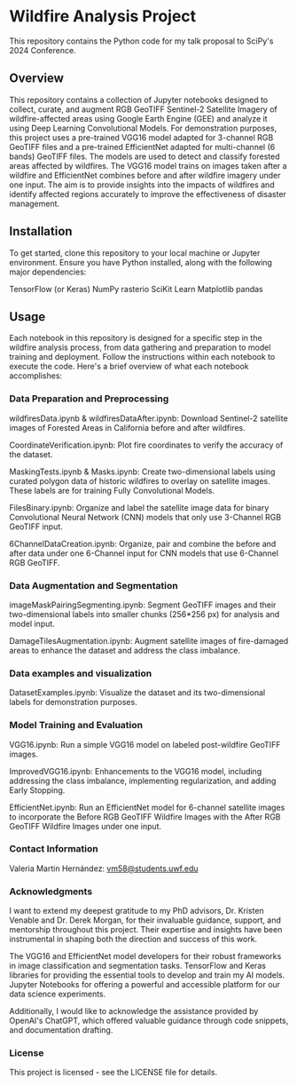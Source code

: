 # Wildfire Analysis Project
This repository contains the Python code for my talk proposal to SciPy's 2024 Conference.

## Overview
This repository contains a collection of Jupyter notebooks designed to collect, curate, and augment RGB GeoTIFF Sentinel-2 Satellite Imagery of wildfire-affected areas using Google Earth Engine (GEE) and analyze it using Deep Learning Convolutional Models. For demonstration purposes, this  project uses a pre-trained VGG16 model adapted for 3-channel RGB GeoTIFF files and a pre-trained EfficientNet adapted for multi-channel (6 bands) GeoTIFF files.  The models are used to detect and classify forested areas affected by wildfires. The VGG16 model trains on images taken after a wildfire and EfficientNet combines before and after wildfire imagery under one input. The aim is to provide insights into the impacts of wildfires and identify affected regions accurately to improve the effectiveness of disaster management.

## Installation
To get started, clone this repository to your local machine or Jupyter environment. Ensure you have Python installed, along with the following major dependencies:

TensorFlow (or Keras)
NumPy
rasterio
SciKit Learn
Matplotlib
pandas

## Usage
Each notebook in this repository is designed for a specific step in the wildfire analysis process, from data gathering and preparation to model training and deployment. Follow the instructions within each notebook to execute the code. Here's a brief overview of what each notebook accomplishes:

### Data Preparation and Preprocessing
wildfiresData.ipynb & wildfiresDataAfter.ipynb: Download Sentinel-2 satellite images of Forested Areas in California before and after wildfires.

CoordinateVerification.ipynb: Plot fire coordinates to verify the accuracy of the dataset.  

MaskingTests.ipynb & Masks.ipynb: Create two-dimensional labels using curated polygon data of historic wildfires to overlay on satellite images. These labels are for training Fully Convolutional Models.  

FilesBinary.ipynb: Organize and label the satellite image data for binary Convolutional Neural Network (CNN) models that only use 3-Channel RGB GeoTIFF input. 

6ChannelDataCreation.ipynb: Organize, pair and combine the before and after data under one 6-Channel input for CNN models that use 6-Channel RGB GeoTIFF.

### Data Augmentation and Segmentation
imageMaskPairingSegmenting.ipynb: Segment GeoTIFF images and their two-dimensional labels into smaller chunks (256*256 px) for analysis and model input.  

DamageTilesAugmentation.ipynb: Augment satellite images of fire-damaged areas to enhance the dataset and address the class imbalance.

### Data examples and visualization
DatasetExamples.ipynb: Visualize the dataset and its two-dimensional labels for demonstration purposes.

### Model Training and Evaluation
VGG16.ipynb: Run a simple VGG16 model on labeled post-wildfire GeoTIFF images.

ImprovedVGG16.ipynb: Enhancements to the VGG16 model, including addressing the class imbalance, implementing regularization, and adding Early Stopping.

EfficientNet.ipynb: Run an EfficientNet model for 6-channel satellite images to incorporate the Before RGB GeoTIFF Wildfire Images with the After RGB GeoTIFF Wildfire Images under one input.

### Contact Information

Valeria Martin Hernández: vm58@students.uwf.edu

### Acknowledgments

I want to extend my deepest gratitude to my PhD advisors, Dr. Kristen Venable and Dr. Derek Morgan, for their invaluable guidance, support, and mentorship throughout this project. Their expertise and insights have been instrumental in shaping both the direction and success of this work.

The VGG16 and EfficientNet model developers for their robust frameworks in image classification and segmentation tasks.
TensorFlow and Keras libraries for providing the essential tools to develop and train my AI models.
Jupyter Notebooks for offering a powerful and accessible platform for our data science experiments.

Additionally, I would like to acknowledge the assistance provided by OpenAI's ChatGPT, which offered valuable guidance through code snippets, and documentation drafting. 

### License
This project is licensed - see the LICENSE file for details.


